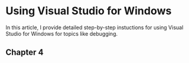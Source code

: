 # Using Visual Studio for Windows

In this article, I provide detailed step-by-step instuctions for using Visual Studio for Windows for topics like debugging.

## Chapter 4

